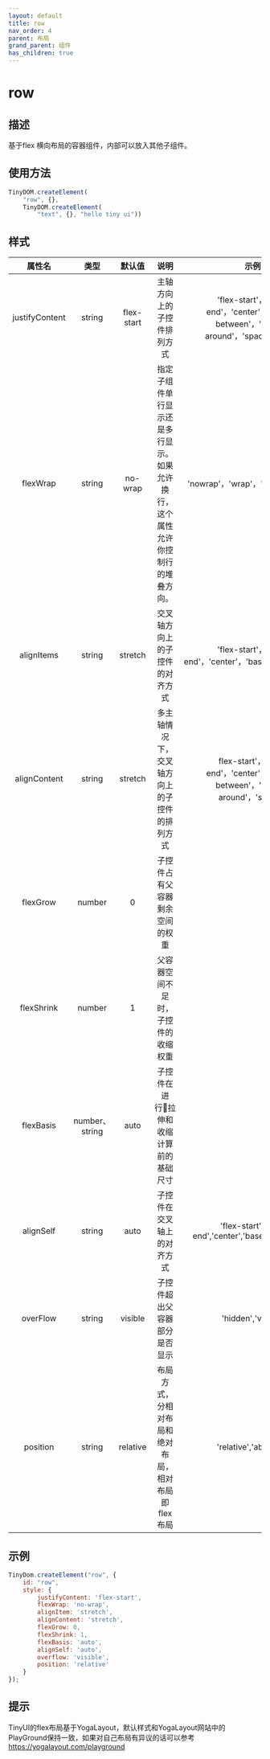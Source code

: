```yaml
---
layout: default
title: row
nav_order: 4
parent: 布局
grand_parent: 组件
has_children: true
---
```

# row

## 描述

基于flex 横向布局的容器组件，内部可以放入其他子组件。

## 使用方法

```javascript
TinyDOM.createElement(
    "row", {},
    TinyDOM.createElement(
        "text", {}, "hello tiny ui"))
```

## 样式

|      属性名       |      类型       |    默认值     |                   说明                    |                                       示例                                       |
|:--------------:|:-------------:|:----------:|:---------------------------------------:|:------------------------------------------------------------------------------:|
| justifyContent |    string     | flex-start |              主轴方向上的子控件排列方式              | 'flex-start'，'flex-end'，'center'，'space-between'，'space-around'，'space-evenly' |
|    flexWrap    |    string     |  no-wrap   | 指定子组件单行显示还是多行显示。如果允许换行，这个属性允许你控制行的堆叠方向。 |                         'nowrap'，'wrap'，'wrap-reverse'                         |
|   alignItems   |    string     |  stretch   |             交叉轴方向上的子控件的对齐方式             |             'flex-start'，'flex-end'，'center'，'baseline'，'stretch'              |
|  alignContent  |    string     |  stretch   |         多主轴情况下，交叉轴方向上的子控件的排列方式          |    flex-start'，'flex-end'，'center'，'space-between'，'space-around'，'stretch'    |
|    flexGrow    |    number     |     0      |             子控件占有父容器剩余空间的权重             |                                                                                |
|   flexShrink   |    number     |     1      |            父容器空间不足时，子控件的收缩权重            |                                                                                |
|   flexBasis    | number、string |    auto    |          子控件在进行拉伸和收缩计算前的基础尺寸           |                                                                                |
|   alignSelf    |    string     |    auto    |              子控件在交叉轴上的对齐方式              |             'flex-start','flex-end','center','baseline','stretch'              |
|    overFlow    |    string     |  visible   |             子控件超出父容器部分是否显示              |                               'hidden','visible'                               |
|    position    |    string     |  relative  |       布局方式，分相对布局和绝对布局，相对布局即flex布局       |                             'relative','absolute'                              |

## 示例

```javascript
TinyDom.createElement("row", {
    id: "row",
    style: {
        justifyContent: 'flex-start',
        flexWrap: 'no-wrap',
        alignItem: 'stretch',
        alignContent: 'stretch',
        flexGrow: 0,
        flexShrink: 1,
        flexBasis: 'auto',
        alignSelf: 'auto',
        overflow: 'visible',
        position: 'relative'
    }   
});

```

## 提示
TinyUI的flex布局基于YogaLayout，默认样式和YogaLayout网站中的PlayGround保持一致，如果对自己布局有异议的话可以参考
https://yogalayout.com/playground
